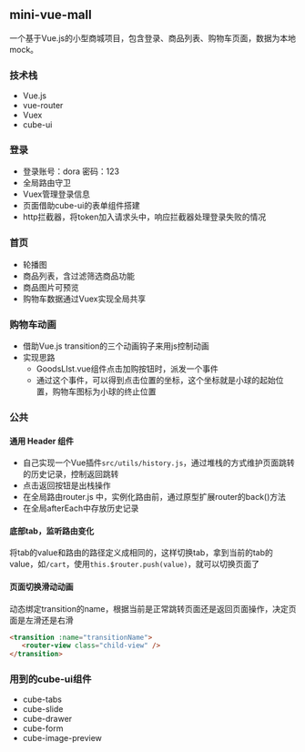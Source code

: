 ## mini-vue-mall

一个基于Vue.js的小型商城项目，包含登录、商品列表、购物车页面，数据为本地mock。

### 技术栈

- Vue.js
- vue-router
- Vuex
- cube-ui

### 登录

- 登录账号：dora 密码：123
- 全局路由守卫
- Vuex管理登录信息
- 页面借助cube-ui的表单组件搭建
- http拦截器，将token加入请求头中，响应拦截器处理登录失败的情况

### 首页

- 轮播图
- 商品列表，含过滤筛选商品功能
- 商品图片可预览
- 购物车数据通过Vuex实现全局共享

### 购物车动画

- 借助Vue.js transition的三个动画钩子来用js控制动画
- 实现思路
  - GoodsLIst.vue组件点击加购按钮时，派发一个事件
  - 通过这个事件，可以得到点击位置的坐标，这个坐标就是小球的起始位置，购物车图标为小球的终止位置

### 公共

#### 通用 Header 组件

- 自己实现一个Vue插件`src/utils/history.js`，通过堆栈的方式维护页面跳转的历史记录，控制返回跳转
- 点击返回按钮是出栈操作
- 在全局路由router.js 中，实例化路由前，通过原型扩展router的back()方法
- 在全局afterEach中存放历史记录

#### 底部tab，监听路由变化

将tab的value和路由的路径定义成相同的，这样切换tab，拿到当前的tab的value，如`/cart`，使用`this.$router.push(value)`，就可以切换页面了

#### 页面切换滑动动画

动态绑定transition的name，根据当前是正常跳转页面还是返回页面操作，决定页面是左滑还是右滑

```html
<transition :name="transitionName">
   <router-view class="child-view" />
</transition>
```

### 用到的cube-ui组件
- cube-tabs
- cube-slide
- cube-drawer
- cube-form
- cube-image-preview


